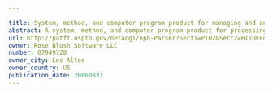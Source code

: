 ```yaml
---

title: System, method, and computer program product for managing and analyzing intellectual property (IP) related transactions
abstract: A system, method, and computer program product for processing data are described herein. The system maintains first databases of patents, and second databases of non-patent information of interest to a corporate entity. The system also maintains one or more groups. Each of the groups comprises any number of the patents from the first databases. The system, upon receiving appropriate operator commands, automatically processes the patents in one of the groups in conjunction with non-patent information from the second databases. Accordingly, the system performs patent-centric and group-oriented processing of data. A group can also include any number of non-patent documents. The groups may be product based, person based, corporate entity based, or user-defined. Other types of groups are also covered, such as temporary groups. The processing automatically performed by the system relates to (but is not limited to) patent mapping, document mapping, patent citation (both forward and backward), patent aging, patent bracketing/clustering (both forward and backward), inventor patent count, inventor employment information, patent claim tree analysis, and finance. Other functions and capabilities are also covered, including the ability to utilize hyperbolic trees to visualize data generated by the system, method, and computer program product, and to track, analyze, and report on information related to intellectual property (IP) transactions, including license and related agreements.
url: http://patft.uspto.gov/netacgi/nph-Parser?Sect1=PTO2&Sect2=HITOFF&p=1&u=%2Fnetahtml%2FPTO%2Fsearch-adv.htm&r=1&f=G&l=50&d=PALL&S1=07949728&OS=07949728&RS=07949728
owner: Rose Blush Software LLC
number: 07949728
owner_city: Los Altos
owner_country: US
publication_date: 20060831
---
```

